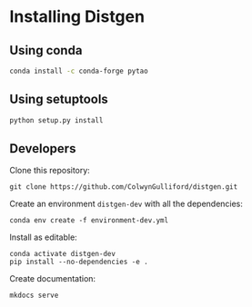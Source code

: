 # Installing Distgen


##  Using conda


```bash
conda install -c conda-forge pytao
```

## Using setuptools

```bash
python setup.py install
```



## Developers


Clone this repository:
```shell
git clone https://github.com/ColwynGulliford/distgen.git
```

Create an environment `distgen-dev` with all the dependencies:
```shell
conda env create -f environment-dev.yml
```

Install as editable:
```shell
conda activate distgen-dev
pip install --no-dependencies -e .
```

Create documentation:
```shell
mkdocs serve
```

